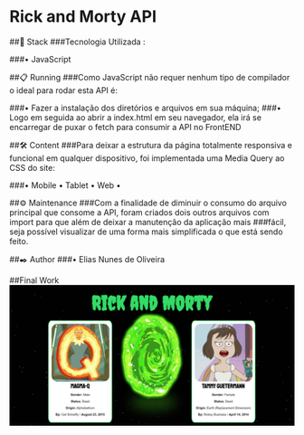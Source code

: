 <h1>Rick and Morty API</h1>

##🔧 Stack
###Tecnologia Utilizada :

###• JavaScript

##📋 Running
###Como JavaScript não requer nenhum tipo de compilador o ideal para rodar esta API é:

###• Fazer a instalação dos diretórios e arquivos em sua máquina;
###• Logo em seguida ao abrir a index.html em seu navegador, ela irá se encarregar de puxar o fetch para consumir a API no FrontEND

##🛠️ Content
###Para deixar a estrutura da página totalmente responsiva e funcional em qualquer dispositivo, foi implementada uma Media Query ao CSS do site:

###• Mobile • Tablet • Web •

##⚙️ Maintenance
###Com a finalidade de diminuir o consumo do arquivo principal que consome a API, foram criados dois outros arquivos com import para que além de deixar a manutenção da aplicação mais ###fácil, seja possível visualizar de uma forma mais simplificada o que está sendo feito.

##✒️ Author
###• Elias Nunes de Oliveira

##Final Work
![API Rick and Morty (final template)](/img/final-work.png)